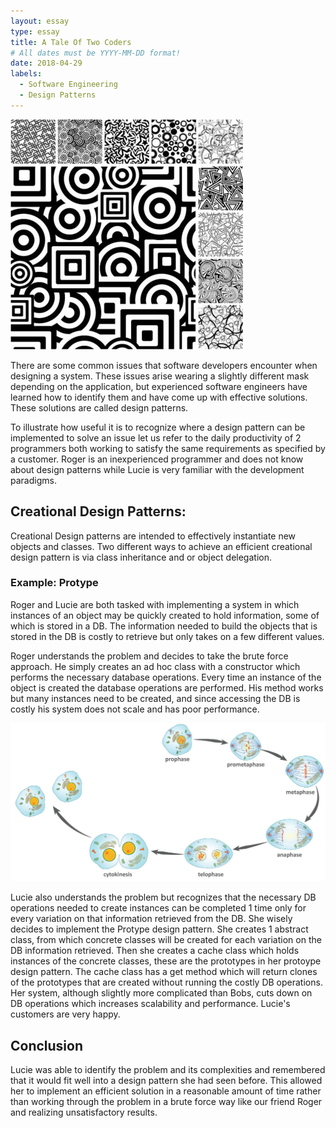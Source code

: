 ```yaml
---
layout: essay
type: essay
title: A Tale Of Two Coders
# All dates must be YYYY-MM-DD format!
date: 2018-04-29
labels:
  - Software Engineering
  - Design Patterns
---
```


<img class="ui small left floated rounded image" src="../images/designPatterns.jpg">

There are some common issues that software developers encounter when designing a system. These issues arise wearing a slightly different mask depending on the application, but experienced software engineers have learned how to identify them and have come up with effective solutions. These solutions are called design patterns. 

To illustrate how useful it is to recognize where a design pattern can be implemented to solve an issue let us refer to the daily productivity of 2 programmers both working to satisfy the same requirements as specified by a customer. Roger is an inexperienced programmer and does not know about design patterns while Lucie is very familiar with the development paradigms.

## Creational Design Patterns: ##

Creational Design patterns are intended to effectively instantiate new objects and classes. Two different ways to achieve an efficient creational design pattern is via class inheritance and or object delegation. 

### Example: Protype ###

Roger and Lucie are both tasked with implementing a system in which instances of an object may be quickly created to hold information, some of which is stored in a DB. The information needed to build the objects that is stored in the DB is costly to retrieve but only takes on a few different values.

Roger understands the problem and decides to take the brute force approach. He simply creates an ad hoc class with a constructor which performs the necessary database operations. Every time an instance of the object is created the database operations are performed. His method works but many instances need to be created, and since accessing the DB is costly his system does not scale and has poor performance.

<img class="ui medium right floated rounded image" src="../images/Mitosis.jpg">

Lucie also understands the problem but recognizes that the necessary DB operations needed to create instances can be completed 1 time only for every variation on that information retrieved from the DB. She wisely decides to implement the Protype design pattern. She creates 1 abstract class, from which concrete classes will be created for each variation on the DB information retrieved. Then she creates a cache class which holds instances of the concrete classes, these are the prototypes in her protoype design pattern. The cache class has a get method which will return clones of the prototypes that are created without running the costly DB operations. Her system, although slightly more complicated than Bobs, cuts down on DB operations which increases scalability and performance. Lucie's customers are very happy. 

## Conclusion ##

Lucie was able to identify the problem and its complexities and remembered that it would fit well into a design pattern she had seen before. This allowed her to implement an  efficient solution in a reasonable amount of time rather than working through the problem in a brute force way like our friend Roger and realizing unsatisfactory results. 
